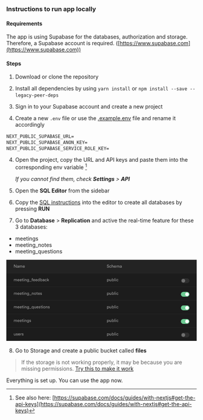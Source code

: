 ### Instructions to run app locally

#### Requirements

The app is using Supabase for the databases, authorization and storage. Therefore, a Supabase account is required. ([https://www.supabase.com](https://www.supabase.com))

#### Steps

1. Download or clone the repository

2. Install all dependencies by using `yarn install`
   or `npm install --save --legacy-peer-deps`

3. Sign in to your Supabase account and create a new project

4. Create a new `.env` file or use the [.example.env](../../.env.example) file and rename it accordingly

```
NEXT_PUBLIC_SUPABASE_URL=
NEXT_PUBLIC_SUPABASE_ANON_KEY=
NEXT_PUBLIC_SUPABASE_SERVICE_ROLE_KEY=
```

4. Open the project, copy the URL and API keys and paste them into the corresponding env variable [^1]

   _If you cannot find them, check **Settings** > **API**_

5. Open the **SQL Editor** from the sidebar

6. Copy the [SQL instructions](./tableSetup.sql) into the editor to create all databases by pressing **RUN**

7. Go to **Database** > **Replication** and active the real-time feature for these 3 databases:

- meetings
- meeting_notes
- meeting_questions

![Supabase Replication](../../public/readme/SupabaseReplication.png)

8. Go to Storage and create a public bucket called **files**

> If the storage is not working properly, it may be because you are missing permissions.
> [Try this to make it work](https://github.com/supabase/supabase/discussions/2466#discussioncomment-1307035)

Everything is set up. You can use the app now.

[^1]: See also here: [https://supabase.com/docs/guides/with-nextjs#get-the-api-keys](https://supabase.com/docs/guides/with-nextjs#get-the-api-keys)
